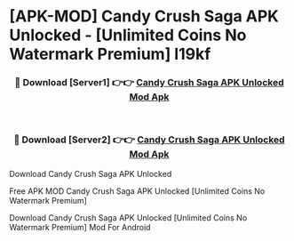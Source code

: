 # [APK-MOD] Candy Crush Saga APK Unlocked - [Unlimited Coins No Watermark Premium] l19kf



<div align="center">
<h3>🔴 Download [Server1] 👉👉 <a href="https://momento.my/?title=Candy_Crush_Saga_APK_Unlocked">Candy Crush Saga APK Unlocked Mod Apk</a></h3><br>

<h3>🔴 Download [Server2] 👉👉 <a href="https://momento.my/?title=Candy_Crush_Saga_APK_Unlocked">Candy Crush Saga APK Unlocked Mod Apk</a></h3>
</div>



Download Candy Crush Saga APK Unlocked 

Free APK MOD Candy Crush Saga APK Unlocked [Unlimited Coins No Watermark Premium]

Download Candy Crush Saga APK Unlocked [Unlimited Coins No Watermark Premium] Mod For Android
